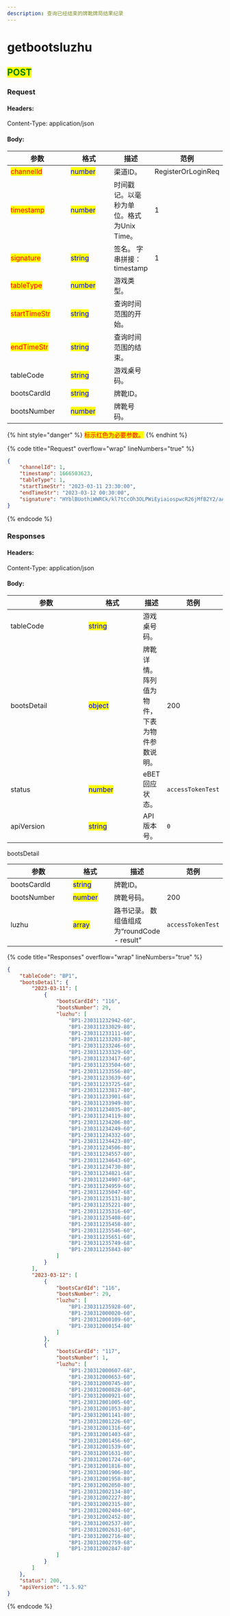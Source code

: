 ```yaml
---
description: 查询已经结束的牌靴牌局结果纪录
---
```


# getbootsluzhu

## <mark style="color:green;">POST</mark>

### **Request**

#### Headers:

Content-Type: application/json

#### Body:

<table><thead><tr><th width="153">参数</th><th width="122">格式</th><th>描述</th><th data-hidden>范例</th></tr></thead><tbody><tr><td><mark style="color:red;">channelId</mark></td><td><mark style="color:blue;">number</mark></td><td>渠道ID。</td><td>RegisterOrLoginReq</td></tr><tr><td><mark style="color:red;">timestamp</mark></td><td><mark style="color:blue;">number</mark></td><td>时间戳记。以毫秒为单位。格式为Unix Time。</td><td>1</td></tr><tr><td><mark style="color:red;">signature</mark></td><td><mark style="color:blue;">string</mark></td><td>签名。 字串拼接：timestamp</td><td>1</td></tr><tr><td><mark style="color:red;">tableType</mark></td><td><mark style="color:blue;">number</mark></td><td>游戏类型。</td><td></td></tr><tr><td><mark style="color:red;">startTimeStr</mark></td><td><mark style="color:blue;">string</mark></td><td>查询时间范围的开始。</td><td></td></tr><tr><td><mark style="color:red;">endTimeStr</mark></td><td><mark style="color:blue;">string</mark></td><td>查询时间范围的结束。</td><td></td></tr><tr><td>tableCode</td><td><mark style="color:blue;">string</mark></td><td>游戏桌号码。</td><td></td></tr><tr><td>bootsCardId</td><td><mark style="color:blue;">string</mark></td><td>牌靴ID。</td><td></td></tr><tr><td>bootsNumber</td><td><mark style="color:blue;">number</mark></td><td>牌靴号码。</td><td></td></tr></tbody></table>

{% hint style="danger" %}
<mark style="color:red;">标示红色为必要参数。</mark>
{% endhint %}

{% code title="Request" overflow="wrap" lineNumbers="true" %}
```json
{
    "channelId": 1,
    "timestamp": 1666503623,
    "tableType": 1,
    "startTimeStr": "2023-03-11 23:30:00",
    "endTimeStr": "2023-03-12 00:30:00",
    "signature": "HYblBUothiWWRCk/kl7tCcOh3OLPWiEyiaiospwcR26jMfB2Y2/aAaE0gs8xopeX8pFws3glbx0F8vkMHEemzfha6wdqdRQMe2t9i2ibMZXX/z6Cf8gQVI7LOb55CZVhwjZAqkH5QNsclcprpaTfnJcT7cno7Typz80+hr9DZqE="
}
```
{% endcode %}

### **Responses**

#### Headers:

Content-Type: application/json

#### Body:

<table><thead><tr><th width="176">参数</th><th width="117.66666666666666">格式</th><th>描述</th><th data-hidden>范例</th></tr></thead><tbody><tr><td>tableCode</td><td><mark style="color:blue;">string</mark></td><td>游戏桌号码。</td><td></td></tr><tr><td>bootsDetail</td><td><mark style="color:blue;">object</mark></td><td>牌靴详情。阵列值为物件，下表为物件参数说明。</td><td>200</td></tr><tr><td>status</td><td><mark style="color:blue;">number</mark></td><td>eBET回应状态。</td><td><pre><code>accessTokenTest
</code></pre></td></tr><tr><td>apiVersion</td><td><mark style="color:blue;">string</mark></td><td>API版本号。</td><td><pre><code>0
</code></pre></td></tr></tbody></table>

bootsDetail

<table><thead><tr><th width="176">参数</th><th width="117.66666666666666">格式</th><th>描述</th><th data-hidden>范例</th></tr></thead><tbody><tr><td>bootsCardId</td><td><mark style="color:blue;">string</mark></td><td>牌靴ID。</td><td></td></tr><tr><td>bootsNumber</td><td><mark style="color:blue;">number</mark></td><td>牌靴号码。</td><td>200</td></tr><tr><td>luzhu</td><td><mark style="color:blue;">array</mark></td><td>路书记录。 数组值组成为“roundCode - result”</td><td><pre><code>accessTokenTest
</code></pre></td></tr></tbody></table>

{% code title="Responses" overflow="wrap" lineNumbers="true" %}
```json
{
    "tableCode": "BP1",
    "bootsDetail": {
        "2023-03-11": [
            {
                "bootsCardId": "116",
                "bootsNumber": 29,
                "luzhu": [
                    "BP1-230311232942-60",
                    "BP1-230311233029-80",
                    "BP1-230311233111-60",
                    "BP1-230311233203-80",
                    "BP1-230311233246-60",
                    "BP1-230311233329-60",
                    "BP1-230311233417-60",
                    "BP1-230311233504-60",
                    "BP1-230311233556-80",
                    "BP1-230311233639-60",
                    "BP1-230311233725-68",
                    "BP1-230311233817-80",
                    "BP1-230311233901-68",
                    "BP1-230311233949-80",
                    "BP1-230311234035-80",
                    "BP1-230311234119-80",
                    "BP1-230311234206-80",
                    "BP1-230311234249-60",
                    "BP1-230311234332-60",
                    "BP1-230311234423-80",
                    "BP1-230311234506-80",
                    "BP1-230311234557-80",
                    "BP1-230311234643-60",
                    "BP1-230311234730-80",
                    "BP1-230311234821-68",
                    "BP1-230311234907-68",
                    "BP1-230311234959-60",
                    "BP1-230311235047-68",
                    "BP1-230311235131-80",
                    "BP1-230311235221-80",
                    "BP1-230311235316-60",
                    "BP1-230311235408-60",
                    "BP1-230311235458-80",
                    "BP1-230311235546-60",
                    "BP1-230311235651-60",
                    "BP1-230311235749-68",
                    "BP1-230311235843-80"
                ]
            }
        ],
        "2023-03-12": [
            {
                "bootsCardId": "116",
                "bootsNumber": 29,
                "luzhu": [
                    "BP1-230311235928-60",
                    "BP1-230312000020-60",
                    "BP1-230312000109-60",
                    "BP1-230312000154-80"
                ]
            },
            {
                "bootsCardId": "117",
                "bootsNumber": 1,
                "luzhu": [
                    "BP1-230312000607-68",
                    "BP1-230312000653-60",
                    "BP1-230312000745-80",
                    "BP1-230312000828-60",
                    "BP1-230312000921-60",
                    "BP1-230312001005-60",
                    "BP1-230312001053-80",
                    "BP1-230312001141-80",
                    "BP1-230312001226-60",
                    "BP1-230312001316-60",
                    "BP1-230312001403-68",
                    "BP1-230312001456-60",
                    "BP1-230312001539-60",
                    "BP1-230312001631-80",
                    "BP1-230312001724-60",
                    "BP1-230312001816-80",
                    "BP1-230312001906-80",
                    "BP1-230312001958-80",
                    "BP1-230312002050-80",
                    "BP1-230312002134-80",
                    "BP1-230312002227-80",
                    "BP1-230312002315-80",
                    "BP1-230312002404-60",
                    "BP1-230312002452-80",
                    "BP1-230312002537-80",
                    "BP1-230312002631-60",
                    "BP1-230312002716-80",
                    "BP1-230312002759-68",
                    "BP1-230312002847-80"
                ]
            }
        ]
    },
    "status": 200,
    "apiVersion": "1.5.92"
}
```
{% endcode %}
